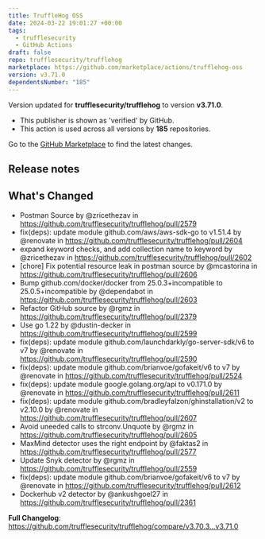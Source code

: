 ```yaml
---
title: TruffleHog OSS
date: 2024-03-22 19:01:27 +00:00
tags:
  - trufflesecurity
  - GitHub Actions
draft: false
repo: trufflesecurity/trufflehog
marketplace: https://github.com/marketplace/actions/trufflehog-oss
version: v3.71.0
dependentsNumber: "185"
---
```



Version updated for **trufflesecurity/trufflehog** to version **v3.71.0**.
- This publisher is shown as 'verified' by GitHub.
- This action is used across all versions by **185** repositories.

Go to the [GitHub Marketplace](https://github.com/marketplace/actions/trufflehog-oss) to find the latest changes.

## Release notes

## What's Changed
* Postman Source by @zricethezav in https://github.com/trufflesecurity/trufflehog/pull/2579
* fix(deps): update module github.com/aws/aws-sdk-go to v1.51.4 by @renovate in https://github.com/trufflesecurity/trufflehog/pull/2604
* expand keyword checks, and add collection name to keyword by @zricethezav in https://github.com/trufflesecurity/trufflehog/pull/2602
* [chore] Fix potential resource leak in postman source by @mcastorina in https://github.com/trufflesecurity/trufflehog/pull/2606
* Bump github.com/docker/docker from 25.0.3+incompatible to 25.0.5+incompatible by @dependabot in https://github.com/trufflesecurity/trufflehog/pull/2603
* Refactor GitHub source by @rgmz in https://github.com/trufflesecurity/trufflehog/pull/2379
* Use go 1.22 by @dustin-decker in https://github.com/trufflesecurity/trufflehog/pull/2599
* fix(deps): update module github.com/launchdarkly/go-server-sdk/v6 to v7 by @renovate in https://github.com/trufflesecurity/trufflehog/pull/2590
* fix(deps): update module github.com/brianvoe/gofakeit/v6 to v7 by @renovate in https://github.com/trufflesecurity/trufflehog/pull/2524
* fix(deps): update module google.golang.org/api to v0.171.0 by @renovate in https://github.com/trufflesecurity/trufflehog/pull/2611
* fix(deps): update module github.com/bradleyfalzon/ghinstallation/v2 to v2.10.0 by @renovate in https://github.com/trufflesecurity/trufflehog/pull/2607
* Avoid uneeded calls to strconv.Unquote by @rgmz in https://github.com/trufflesecurity/trufflehog/pull/2605
* MaxMind detector uses the right endpoint by @faktas2 in https://github.com/trufflesecurity/trufflehog/pull/2577
* Update Snyk detector by @rgmz in https://github.com/trufflesecurity/trufflehog/pull/2559
* fix(deps): update module github.com/brianvoe/gofakeit/v6 to v7 by @renovate in https://github.com/trufflesecurity/trufflehog/pull/2612
* Dockerhub v2 detector by @ankushgoel27 in https://github.com/trufflesecurity/trufflehog/pull/2361


**Full Changelog**: https://github.com/trufflesecurity/trufflehog/compare/v3.70.3...v3.71.0
